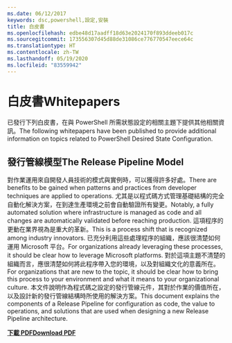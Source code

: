 ```yaml
---
ms.date: 06/12/2017
keywords: dsc,powershell,設定,安裝
title: 白皮書
ms.openlocfilehash: edbe48d17aadff18d63e2024170f893ddeeb017c
ms.sourcegitcommit: 173556307d45d88de31086ce776770547eece64c
ms.translationtype: HT
ms.contentlocale: zh-TW
ms.lasthandoff: 05/19/2020
ms.locfileid: "83559942"
---
```

# <a name="whitepapers"></a><span data-ttu-id="00e46-103">白皮書</span><span class="sxs-lookup"><span data-stu-id="00e46-103">Whitepapers</span></span>

<span data-ttu-id="00e46-104">已發行下列白皮書，在與 PowerShell 所需狀態設定的相關主題下提供其他相關資訊。</span><span class="sxs-lookup"><span data-stu-id="00e46-104">The following whitepapers have been published to provide additional information on topics related to PowerShell Desired State Configuration.</span></span>

## <a name="the-release-pipeline-model"></a><span data-ttu-id="00e46-105">發行管線模型</span><span class="sxs-lookup"><span data-stu-id="00e46-105">The Release Pipeline Model</span></span>
<span data-ttu-id="00e46-106">對作業運用來自開發人員技術的模式與實例時，可以獲得許多好處。</span><span class="sxs-lookup"><span data-stu-id="00e46-106">There are benefits to be gained when patterns and practices from developer techniques are applied to operations.</span></span> <span data-ttu-id="00e46-107">尤其是以程式碼方式管理基礎結構的完全自動化解決方案，在到達生產環境之前會自動驗證所有變更。</span><span class="sxs-lookup"><span data-stu-id="00e46-107">Notably, a fully automated solution where infrastructure is managed as code and all changes are automatically validated before reaching production.</span></span> <span data-ttu-id="00e46-108">這項程序的更動在業界視為是重大的革新。</span><span class="sxs-lookup"><span data-stu-id="00e46-108">This is a process shift that is recognized among industry innovators.</span></span> <span data-ttu-id="00e46-109">已充分利用這些處理程序的組織，應該很清楚如何運用 Microsoft 平台。</span><span class="sxs-lookup"><span data-stu-id="00e46-109">For organizations already leveraging these processes, it should be clear how to leverage Microsoft platforms.</span></span> <span data-ttu-id="00e46-110">對於這項主題不清楚的組織而言，應很清楚如何將此程序帶入您的環境，以及對組織文化的意義所在。</span><span class="sxs-lookup"><span data-stu-id="00e46-110">For organizations that are new to the topic, it should be clear how to bring this process to your environment and what it means to your organizational culture.</span></span> <span data-ttu-id="00e46-111">本文件說明作為程式碼之設定的發行管線元件，其對於作業的價值所在，以及設計新的發行管線結構時所使用的解決方案。</span><span class="sxs-lookup"><span data-stu-id="00e46-111">This document explains the components of a Release Pipeline for configuration as code, the value to operations, and solutions that are used when designing a new Release Pipeline architecture.</span></span>

<span data-ttu-id="00e46-112">**[下載 PDF](https://aka.ms/thereleasepipelinemodelpdf)**</span><span class="sxs-lookup"><span data-stu-id="00e46-112">**[Download PDF](https://aka.ms/thereleasepipelinemodelpdf)**</span></span>

